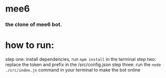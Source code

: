 # mee6
### the clone of mee6 bot.

# how to run:
step one: install dependencies, run ```npm install``` in the terminal
step two: replace the token and prefix in the /src/config.json
step three: run the ```node ./src/index.js``` command in your terminal to make the bot online
